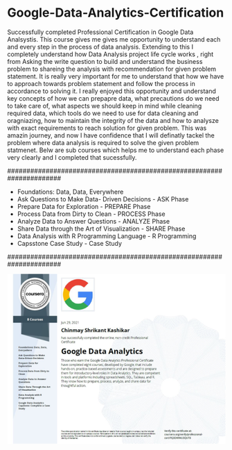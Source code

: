 # Google-Data-Analytics-Certification

Successfully completed Professional Certification in Google Data Analsystis. This course gives me gives me opportunity to understand each and every step in the process of data analysis. Extending to this I completely understand how Data Analysis project life cycle works , right from Asking the write question to build and understand the business problem to shareing the analysis with recommendation for given problem statement. It is really very important for me to understand that how we have to approach towards problem statement and follow the process in accordance to solving it. I really enjoyed this opportunity and understand key concepts of how we can prepapre data, what precautions do we need to take care of, what aspects we should keep in mind while cleaning required data, which tools do we need to use for data cleaning and oragniazing, how to maintain the integrity of the data and how to analysze with exact requirements to reach solution for given problem. This was amazin journey, and now I have confidence that I will definatly tackel the problem where data analysis is required to solve the given problem statmenet. Belw are sub courses which helps me to understand each phase very clearly and I completed that sucessfully.


######################################################################

  * Foundations: Data, Data, Everywhere 
  * Ask Questions to Make Data- Driven Decisions - ASK Phase 
  * Prepare Data for Exploration - PREPARE Phase 
  * Process Data from Dirty to Clean - PROCESS Phase 
  * Analyze Data to Answer Questions - ANALYZE Phase
  * Share Data through the Art of Visualization - SHARE Phase
  * Data Analysis with R Programming Language - R Programming
  * Capsstone Case Study - Case Study

######################################################################



![Alt text](/fig/image.JPG?raw=true "Google Data Analytics Professional Certificate")
